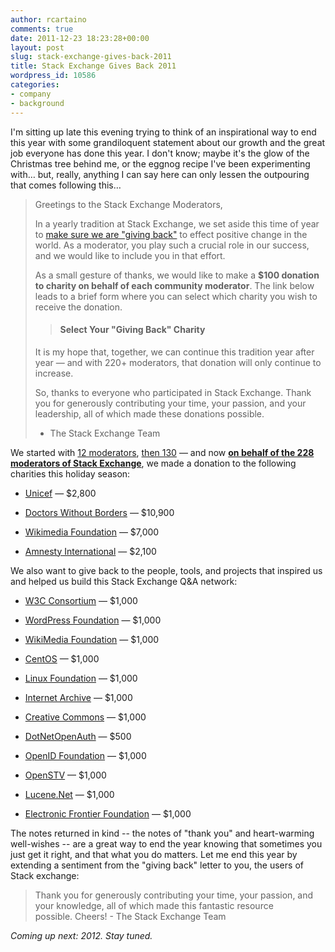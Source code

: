 ```yaml
---
author: rcartaino
comments: true
date: 2011-12-23 18:23:28+00:00
layout: post
slug: stack-exchange-gives-back-2011
title: Stack Exchange Gives Back 2011
wordpress_id: 10586
categories:
- company
- background
---
```


I'm sitting up late this evening trying to think of an inspirational way to end this year with some grandiloquent statement about our growth and the great job everyone has done this year. I don't know; maybe it's the glow of the Christmas tree behind me, or the eggnog recipe I've been experimenting with… but, really, anything I can say here can only lessen the outpouring that comes following this…


<blockquote>Greetings to the Stack Exchange Moderators,

In a yearly tradition at Stack Exchange, we set aside this time of year to [make sure we are "giving back"](../2010/12/stack-overflow-gives-back-2010/) to effect positive change in the world. As a moderator, you play such a crucial role in our success, and we would like to include you in that effort.

As a small gesture of thanks, we would like to make a **$100 donation to charity on behalf of each community moderator**. The link below leads to a brief form where you can select which charity you wish to receive the donation.

> 
> #### ******Select Your "Giving Back" Charity******
> 
> 
It is my hope that, together, we can continue this tradition year after year — and with 220+ moderators, that donation will only continue to increase.

So, thanks to everyone who participated in Stack Exchange. Thank you for generously contributing your time, your passion, and your leadership, all of which made these donations possible.

- The Stack Exchange Team</blockquote>


We started with [12 moderators](http://blog.stackoverflow.com/2009/12/stack-overflow-gives-back/), [then 130](http://blog.stackoverflow.com/2010/12/stack-overflow-gives-back-2010/) — and now **[on behalf of the 228 moderators of Stack Exchange](http://stackexchange.com/about/moderators?by=users)**, we made a donation to the following charities this holiday season:



	
  * [Unicef](http://www.unicefusa.org/) — $2,800

	
  * [Doctors Without Borders](http://www.doctorswithoutborders.org/) — $10,900

	
  * [Wikimedia Foundation](http://wikimediafoundation.org/) — $7,000

	
  * [Amnesty International](http://www.amnesty.org/) — $2,100


We also want to give back to the people, tools, and projects that inspired us and helped us build this Stack Exchange Q&A network:

	
  * [W3C Consortium](http://www.w3.org/) — $1,000

	
  * [WordPress Foundation](http://wordpressfoundation.org/) — $1,000

	
  * [WikiMedia Foundation](http://wikimediafoundation.org/) — $1,000

	
  * [CentOS](http://www.centos.org/) — $1,000

	
  * [Linux Foundation](http://www.linuxfoundation.org/) — $1,000

	
  * [Internet Archive](http://www.archive.org/donate/) — $1,000

	
  * [Creative Commons](https://creativecommons.net/donate/) — $1,000

	
  * [DotNetOpenAuth](http://www.dotnetopenauth.net/) — $500

	
  * [OpenID Foundation](https://openid.net/) — $1,000

	
  * [OpenSTV](http://www.openstv.org/) — $1,000

	
  * [Lucene.Net](http://incubator.apache.org/lucene.net/) — $1,000

	
  * [Electronic Frontier Foundation](http://www.eff.org/) — $1,000


The notes returned in kind -- the notes of "thank you" and heart-warming well-wishes -- are a great way to end the year knowing that sometimes you just get it right, and that what you do matters. Let me end this year by extending a sentiment from the "giving back" letter to you, the users of Stack exchange:


<blockquote>Thank you for generously contributing your time, your passion, and your knowledge, all of which made this fantastic resource possible. Cheers! - The Stack Exchange Team</blockquote>


_Coming up next: 2012. Stay tuned._
